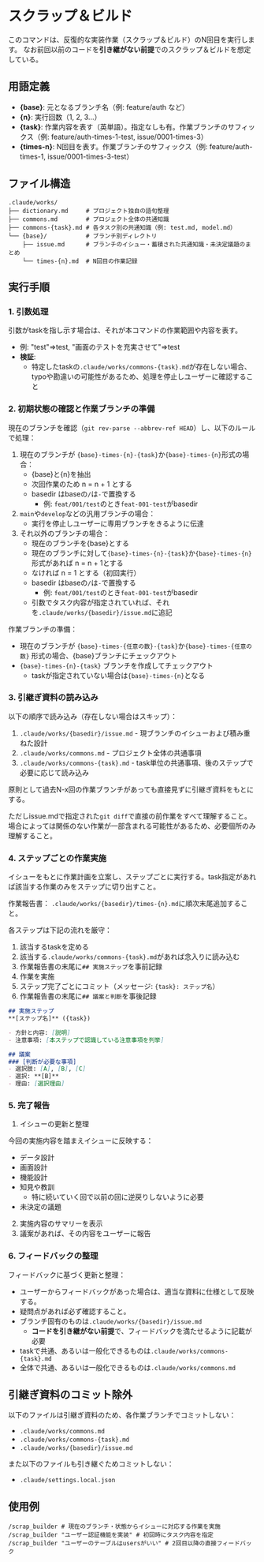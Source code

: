 # スクラップ＆ビルド

このコマンドは、反復的な実装作業（スクラップ＆ビルド）のN回目を実行します。
なお前回以前のコードを**引き継がない前提**でのスクラップ＆ビルドを想定している。

## 用語定義

- **{base}**: 元となるブランチ名（例: feature/auth など）
- **{n}**: 実行回数（1, 2, 3...）
- **{task}**: 作業内容を表す（英単語）。指定なしも有。作業ブランチのサフィックス（例: feature/auth-times-1-test, issue/0001-times-3）
- **{times-n}**: N回目を表す。作業ブランチのサフィックス（例: feature/auth-times-1, issue/0001-times-3-test）

## ファイル構造

```
.claude/works/
├── dictionary.md     # プロジェクト独自の語句整理
├── commons.md        # プロジェクト全体の共通知識
├── commons-{task}.md # 各タスク別の共通知識（例: test.md, model.md）
└── {base}/           # ブランチ別ディレクトリ
    ├── issue.md      # ブランチのイシュー・蓄積された共通知識・未決定議題のまとめ
    └── times-{n}.md  # N回目の作業記録
```

## 実行手順

### 1. 引数処理

引数がtaskを指し示す場合は、それが本コマンドの作業範囲や内容を表す。
- 例: "test"=>test, "画面のテストを充実させて"=>test
- **検証**:
  - 特定したtaskの`.claude/works/commons-{task}.md`が存在しない場合、typoや勘違いの可能性があるため、処理を停止しユーザーに確認すること

### 2. 初期状態の確認と作業ブランチの準備

現在のブランチを確認（`git rev-parse --abbrev-ref HEAD`）し、以下のルールで処理：

1. 現在のブランチが `{base}-times-{n}-{task}`か`{base}-times-{n}`形式の場合：
   - {base}と{n}を抽出
   - 次回作業のため n = n + 1 とする
   - basedir はbaseの`/`は`-`で置換する
     - 例: `feat/001/test`のとき`feat-001-test`がbasedir
2. `main`や`develop`などの汎用ブランチの場合：
   - 実行を停止しユーザーに専用ブランチをきるように伝達
3. それ以外のブランチの場合：
   - 現在のブランチを{base}とする
   - 現在のブランチに対して`{base}-times-{n}-{task}`か`{base}-times-{n}`形式があれば n = n + 1とする
   - なければ n = 1 とする（初回実行）
   - basedir はbaseの`/`は`-`で置換する
     - 例: `feat/001/test`のとき`feat-001-test`がbasedir
   - 引数でタスク内容が指定されていれば、それを`.claude/works/{basedir}/issue.md`に追記

作業ブランチの準備：
- 現在のブランチが `{base}-times-{任意の数}-{task}`か`{base}-times-{任意の数}` 形式の場合、{base}ブランチにチェックアウト
- `{base}-times-{n}-{task}` ブランチを作成してチェックアウト
  - taskが指定されていない場合は`{base}-times-{n}`となる

### 3. 引継ぎ資料の読み込み

以下の順序で読み込み（存在しない場合はスキップ）：
1. `.claude/works/{basedir}/issue.md` - 現ブランチのイシューおよび積み重ねた設計
2. `.claude/works/commons.md` - プロジェクト全体の共通事項
3. `.claude/works/commons-{task}.md` - task単位の共通事項、後のステップで必要に応じて読み込み

原則として過去N-x回の作業ブランチがあっても直接見ずに引継ぎ資料をもとにする。

ただしissue.mdで指定された`git diff`で直接の前作業をすべて理解すること。
場合によっては関係のない作業が一部含まれる可能性があるため、必要個所のみ理解すること。

### 4. ステップごとの作業実施

イシューをもとに作業計画を立案し、ステップごとに実行する。task指定があれば該当する作業のみをステップに切り出すこと。

作業報告書：
`.claude/works/{basedir}/times-{n}.md`に順次末尾追加すること。

各ステップは下記の流れを厳守：
1. 該当するtaskを定める
2. 該当する`.claude/works/commons-{task}.md`があれば念入りに読み込む
3. 作業報告書の末尾に`## 実施ステップ`を事前記録
4. 作業を実施
5. ステップ完了ごとにコミット（メッセージ: `{task}: ステップ名`）
6. 作業報告書の末尾に`## 議案と判断`を事後記録

```markdown
## 実施ステップ
**[ステップ名]** ({task})

- 方針と内容: [説明]
- 注意事項: [本ステップで認識している注意事項を列挙]
```

```markdown
## 議案
### [判断が必要な事項]
- 選択肢: [A], [B], [C]
- 選択: **[B]**
- 理由: [選択理由]
```

### 5. 完了報告

1. イシューの更新と整理

今回の実施内容を踏まえイシューに反映する：
- データ設計
- 画面設計
- 機能設計
- 知見や教訓
  - 特に続いていく回で以前の回に逆戻りしないように必要
- 未決定の議題

2. 実施内容のサマリーを表示
3. 議案があれば、その内容をユーザーに報告

### 6. フィードバックの整理

フィードバックに基づく更新と整理：
- ユーザーからフィードバックがあった場合は、適当な資料に仕様として反映する。
- 疑問点があれば必ず確認すること。
- ブランチ固有のものは`.claude/works/{basedir}/issue.md`
  - **コードを引き継がない前提**で、フィードバックを満たせるように記載が必要
- taskで共通、あるいは一般化できるものは`.claude/works/commons-{task}.md`
- 全体で共通、あるいは一般化できるものは`.claude/works/commons.md`

## 引継ぎ資料のコミット除外

以下のファイルは引継ぎ資料のため、各作業ブランチでコミットしない：
- `.claude/works/commons.md`
- `.claude/works/commons-{task}.md`
- `.claude/works/{basedir}/issue.md`

また以下のファイルも引き継ぐためコミットしない：
- `.claude/settings.local.json`

## 使用例

```
/scrap_builder # 現在のブランチ・状態からイシューに対応する作業を実施
/scrap_builder "ユーザー認証機能を実装" # 初回時にタスク内容を指定
/scrap_builder "ユーザーのテーブルはusersがいい" # 2回目以降の直接フィードバック
```

